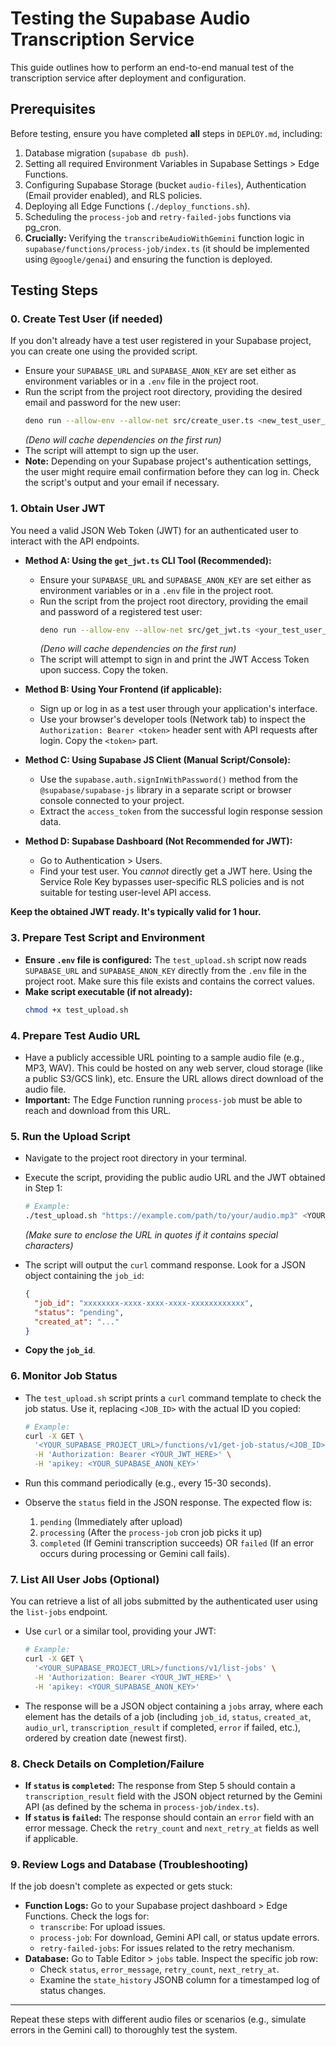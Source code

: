 # Testing the Supabase Audio Transcription Service

This guide outlines how to perform an end-to-end manual test of the transcription service after deployment and configuration.

## Prerequisites

Before testing, ensure you have completed **all** steps in `DEPLOY.md`, including:
1.  Database migration (`supabase db push`).
2.  Setting all required Environment Variables in Supabase Settings > Edge Functions.
3.  Configuring Supabase Storage (bucket `audio-files`), Authentication (Email provider enabled), and RLS policies.
4.  Deploying all Edge Functions (`./deploy_functions.sh`).
5.  Scheduling the `process-job` and `retry-failed-jobs` functions via pg_cron.
6.  **Crucially:** Verifying the `transcribeAudioWithGemini` function logic in `supabase/functions/process-job/index.ts` (it should be implemented using `@google/genai`) and ensuring the function is deployed.

## Testing Steps

### 0. Create Test User (if needed)

If you don't already have a test user registered in your Supabase project, you can create one using the provided script.

*   Ensure your `SUPABASE_URL` and `SUPABASE_ANON_KEY` are set either as environment variables or in a `.env` file in the project root.
*   Run the script from the project root directory, providing the desired email and password for the new user:
    ```bash
    deno run --allow-env --allow-net src/create_user.ts <new_test_user_email> <new_test_user_password>
    ```
    *(Deno will cache dependencies on the first run)*
*   The script will attempt to sign up the user.
*   **Note:** Depending on your Supabase project's authentication settings, the user might require email confirmation before they can log in. Check the script's output and your email if necessary.

### 1. Obtain User JWT

You need a valid JSON Web Token (JWT) for an authenticated user to interact with the API endpoints.

*   **Method A: Using the `get_jwt.ts` CLI Tool (Recommended):**
    *   Ensure your `SUPABASE_URL` and `SUPABASE_ANON_KEY` are set either as environment variables or in a `.env` file in the project root.
    *   Run the script from the project root directory, providing the email and password of a registered test user:
        ```bash
        deno run --allow-env --allow-net src/get_jwt.ts <your_test_user_email> <your_test_user_password>
        ```
        *(Deno will cache dependencies on the first run)*
    *   The script will attempt to sign in and print the JWT Access Token upon success. Copy the token.

*   **Method B: Using Your Frontend (if applicable):**
    *   Sign up or log in as a test user through your application's interface.
    *   Use your browser's developer tools (Network tab) to inspect the `Authorization: Bearer <token>` header sent with API requests after login. Copy the `<token>` part.

*   **Method C: Using Supabase JS Client (Manual Script/Console):**
    *   Use the `supabase.auth.signInWithPassword()` method from the `@supabase/supabase-js` library in a separate script or browser console connected to your project.
    *   Extract the `access_token` from the successful login response session data.

*   **Method D: Supabase Dashboard (Not Recommended for JWT):**
    *   Go to Authentication > Users.
    *   Find your test user. You *cannot* directly get a JWT here. Using the Service Role Key bypasses user-specific RLS policies and is not suitable for testing user-level API access.

**Keep the obtained JWT ready. It's typically valid for 1 hour.**

### 3. Prepare Test Script and Environment

*   **Ensure `.env` file is configured:** The `test_upload.sh` script now reads `SUPABASE_URL` and `SUPABASE_ANON_KEY` directly from the `.env` file in the project root. Make sure this file exists and contains the correct values.
*   **Make script executable (if not already):**
    ```bash
    chmod +x test_upload.sh
    ```
### 4. Prepare Test Audio URL

*   Have a publicly accessible URL pointing to a sample audio file (e.g., MP3, WAV). This could be hosted on any web server, cloud storage (like a public S3/GCS link), etc. Ensure the URL allows direct download of the audio file.
*   **Important:** The Edge Function running `process-job` must be able to reach and download from this URL.

### 5. Run the Upload Script

*   Navigate to the project root directory in your terminal.
*   Execute the script, providing the public audio URL and the JWT obtained in Step 1:

    ```bash
    # Example:
    ./test_upload.sh "https://example.com/path/to/your/audio.mp3" <YOUR_JWT_HERE>
    ```
    *(Make sure to enclose the URL in quotes if it contains special characters)*

*   The script will output the `curl` command response. Look for a JSON object containing the `job_id`:

    ```json
    {
      "job_id": "xxxxxxxx-xxxx-xxxx-xxxx-xxxxxxxxxxxx",
      "status": "pending",
      "created_at": "..."
    }
    ```
*   **Copy the `job_id`**.

### 6. Monitor Job Status

*   The `test_upload.sh` script prints a `curl` command template to check the job status. Use it, replacing `<JOB_ID>` with the actual ID you copied:

    ```bash
    # Example:
    curl -X GET \
      '<YOUR_SUPABASE_PROJECT_URL>/functions/v1/get-job-status/<JOB_ID>' \
      -H 'Authorization: Bearer <YOUR_JWT_HERE>' \
      -H 'apikey: <YOUR_SUPABASE_ANON_KEY>'
    ```

*   Run this command periodically (e.g., every 15-30 seconds).
*   Observe the `status` field in the JSON response. The expected flow is:
    1.  `pending` (Immediately after upload)
    2.  `processing` (After the `process-job` cron job picks it up)
    3.  `completed` (If Gemini transcription succeeds) OR `failed` (If an error occurs during processing or Gemini call fails).

### 7. List All User Jobs (Optional)

You can retrieve a list of all jobs submitted by the authenticated user using the `list-jobs` endpoint.

*   Use `curl` or a similar tool, providing your JWT:
    ```bash
    # Example:
    curl -X GET \
      '<YOUR_SUPABASE_PROJECT_URL>/functions/v1/list-jobs' \
      -H 'Authorization: Bearer <YOUR_JWT_HERE>' \
      -H 'apikey: <YOUR_SUPABASE_ANON_KEY>'
    ```
*   The response will be a JSON object containing a `jobs` array, where each element has the details of a job (including `job_id`, `status`, `created_at`, `audio_url`, `transcription_result` if completed, `error` if failed, etc.), ordered by creation date (newest first).

### 8. Check Details on Completion/Failure

*   **If `status` is `completed`:** The response from Step 5 should contain a `transcription_result` field with the JSON object returned by the Gemini API (as defined by the schema in `process-job/index.ts`).
*   **If `status` is `failed`:** The response should contain an `error` field with an error message. Check the `retry_count` and `next_retry_at` fields as well if applicable.

### 9. Review Logs and Database (Troubleshooting)

If the job doesn't complete as expected or gets stuck:

*   **Function Logs:** Go to your Supabase project dashboard > Edge Functions. Check the logs for:
    *   `transcribe`: For upload issues.
    *   `process-job`: For download, Gemini API call, or status update errors.
    *   `retry-failed-jobs`: For issues related to the retry mechanism.
*   **Database:** Go to Table Editor > `jobs` table. Inspect the specific job row:
    *   Check `status`, `error_message`, `retry_count`, `next_retry_at`.
    *   Examine the `state_history` JSONB column for a timestamped log of status changes.

---

Repeat these steps with different audio files or scenarios (e.g., simulate errors in the Gemini call) to thoroughly test the system.
